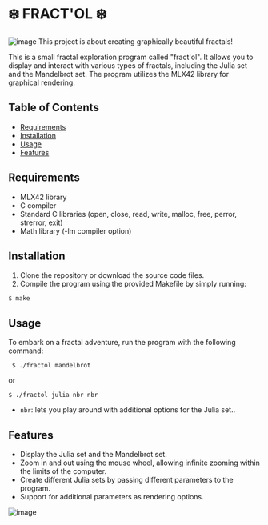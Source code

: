 # ❄️ FRACT'OL ❄️
![image](https://im3.ezgif.com/tmp/ezgif-3-8859c06f30.png)
This project is about creating graphically beautiful fractals!

This is a small fractal exploration program called "fract'ol". It allows you to display and interact with various types of fractals, including the Julia set and the Mandelbrot set. The program utilizes the MLX42 library for graphical rendering.

## Table of Contents
- [Requirements](#requirements)
- [Installation](#installation)
- [Usage](#usage)
- [Features](#features)

## Requirements
- MLX42 library
- C compiler
- Standard C libraries (open, close, read, write, malloc, free, perror, strerror, exit)
- Math library (-lm compiler option)

## Installation
1. Clone the repository or download the source code files.
2. Compile the program using the provided Makefile by simply running:

```$ make```


## Usage
To embark on a fractal adventure, run the program with the following command:

``` $ ./fractol mandelbrot```

or

```$ ./fractol julia nbr nbr ```

- `nbr`: lets you play around with additional options for the Julia set..


## Features
- Display the Julia set and the Mandelbrot set.
- Zoom in and out using the mouse wheel, allowing infinite zooming within the limits of the computer.
- Create different Julia sets by passing different parameters to the program.
- Support for additional parameters as rendering options.

![image](https://im3.ezgif.com/tmp/ezgif-3-e8569e9688.png)
